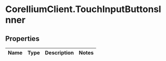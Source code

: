 # CorelliumClient.TouchInputButtonsInner

## Properties

Name | Type | Description | Notes
------------ | ------------- | ------------- | -------------


